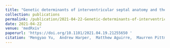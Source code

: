 ```yaml
---
title: "Genetic determinants of interventricular septal anatomy and the risk of ventricular septal defects and hypertrophic cardiomyopathy"
collection: publications
permalink: /publication/2021-04-22-Genetic-determinants-of-interventricular-septal-anatomy-and-the-risk-of-ventricular-septal-defects-and-hypertrophic-cardiomyopathy
date: 2021-04-22
venue: 'medRxiv'
paperurl: 'https://doi.org/10.1101/2021.04.19.21255650 '
citation: 'Mengyao Yu,  Andrew Harper,  Matthew Aguirre,  Maurren Pittman,  Dulguun Amgalan,  Christopher Grace,  Anuj Goel,  Martin Farrall,  Ke Xiao,  Jesse Engreitz,  et. al., &quot;Genetic determinants of interventricular septal anatomy and the risk of ventricular septal defects and hypertrophic cardiomyopathy.&quot; medRxiv, 2021.'
---
```

